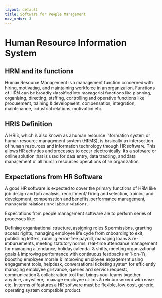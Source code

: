 ```yaml
---
layout: default
title: Software for People Management 
nav_order: 3
---
```

# Human Resource Information System

## HRM and its functions

Human Resource Management is a management function concerned with hiring, motivating, and maintaining workforce in an organization. Functions of HRM can be broadly classified into managerial functions like planning, organising, directing, staffing, controlling and operative functions like procurement, training & development, compensation, integration, maintenance, industrial relations, motivation etc.

## HRIS Definition

A HRIS, which is also known as a human resource information system or human resource management system (HRMS), is basically an intersection of human resources and information technology through HR software. This allows HR activities and processes to occur electronically. It’s a software or online solution that is used for data entry, data tracking, and data management of all human resources operations of an organization

## Expectations from HR Software

A good HR software is expected to cover the primary functions of HRM like job design and job analysis, recruitment/ hiring and selection, training and development, compensation and benefits, performance management, managerial relations and labour relations.

Expectations from people management software are to perform series of processes like:

Defining organisational structure, assigning roles & permissions, granting access rights, managing employee life cycle from onboarding to exit, publishing letters, running error-free payroll, managing loans & re-imbursements, meeting statutory norms, real-time attendance management for managing attendance, holiday calendar & shifts, meeting organizational goals & improving performance with continuous feedbacks or 1-on-1’s, boosting employee morale & improving employee engagement using engagement tools, helpdesk, conversational ticketing system for efficiently managing employee grievance, queries and service requests, communication & collaboration tool that brings your teams together anytime, anywhere,  manage employee claims & reimbursement with ease etc. In terms of features,a HR software must be flexible, low-cost, generic, operating system compatible product.

